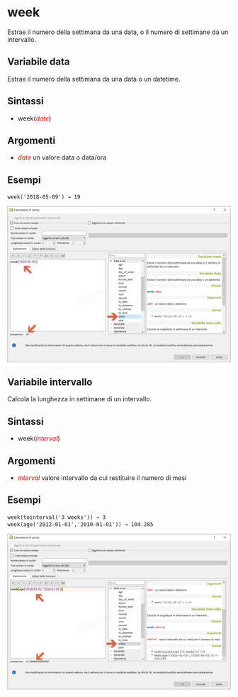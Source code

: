 # week

Estrae il numero della settimana da una data, o il numero di settimane da un intervallo.

## Variabile data

Estrae il numero della settimana da una data o un datetime.

## Sintassi

* week(_<span style="color:red;">date</span>_)

## Argomenti

* _<span style="color:red;">date</span>_ un valore data o data/ora

## Esempi
```
week('2018-05-09') → 19
```

![](../../img/data_e_ora/week1.png)

## Variabile intervallo

Calcola la lunghezza in settimane di un intervallo.

## Sintassi

* week(_<span style="color:red;">interval</span>_)

## Argomenti

* _<span style="color:red;">interval</span>_ valore intervallo da cui restituire il numero di mesi

## Esempi
```
week(tointerval('3 weeks')) → 3
week(age('2012-01-01','2010-01-01')) → 104.285
```

![](../../img/data_e_ora/week2.png)
